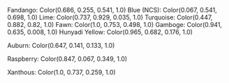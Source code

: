 Fandango: Color(0.686, 0.255, 0.541, 1.0)
Blue (NCS): Color(0.067, 0.541, 0.698, 1.0)
Lime: Color(0.737, 0.929, 0.035, 1.0)
Turquoise: Color(0.447, 0.882, 0.82, 1.0)
Fawn: Color(1.0, 0.753, 0.498, 1.0)
Gamboge: Color(0.941, 0.635, 0.008, 1.0)
Hunyadi Yellow: Color(0.965, 0.682, 0.176, 1.0)

Auburn: Color(0.647, 0.141, 0.133, 1.0)

Raspberry: Color(0.847, 0.067, 0.349, 1.0)

Xanthous: Color(1.0, 0.737, 0.259, 1.0)